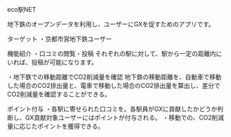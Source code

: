 eco駅NET

地下鉄のオープンデータを利用し、ユーザーにGXを促すためのアプリです。

ターゲット
・京都市営地下鉄ユーザー

機能紹介
・口コミの閲覧・投稿
それぞれの駅に対して、駅から一定の距離内にいれば、投稿が可能になります。

・地下鉄での移動距離でCO2削減量を確認
地下鉄の移動距離を、自動車で移動した場合のCO2排出量と、電車で移動した場合のCO2排出量を算出し、差分でCO2削減量を確認することができる。

ポイント付与
・各駅に寄せられた口コミを。各駅員がGXに貢献したかどうか判断し、GX貢献対象ユーザーにはポイントが付与される。
・移動での、CO2削減量に応じたポイントを獲得できる。
